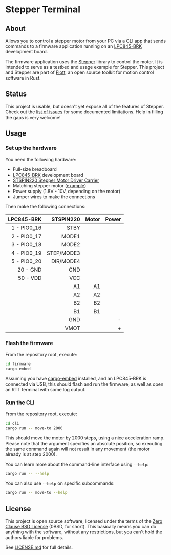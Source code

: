 # Stepper Terminal

## About

Allows you to control a stepper motor from your PC via a CLI app that sends
commands to a firmware application running on an [LPC845-BRK] development board.

The firmware application uses the [Stepper] library to control the motor. It is
intended to serve as a testbed and usage example for Stepper. This project and
Stepper are part of [Flott], an open source toolkit for motion control software
in Rust.

## Status

This project is usable, but doesn't yet expose all of the features of Stepper.
Check out the
[list of issues](https://github.com/flott-motion/stepper-terminal/issues) for
some documented limitations. Help in filling the gaps is very welcome!

## Usage

### Set up the hardware

You need the following hardware:

- Full-size breadboard
- [LPC845-BRK] development board
- [STSPIN220 Stepper Motor Driver Carrier](https://www.pololu.com/product/2876)
- Matching stepper motor ([example](https://www.pololu.com/product/1208))
- Power supply (1.8V - 10V, depending on the motor)
- Jumper wires to make the connections

Then make the following connections:

|  LPC845-BRK |  STSPIN220 | Motor | Power |
| ----------: | ---------: | ----: | ----: |
| 1 - PIO0_16 |       STBY |       |       |
| 2 - PIO0_17 |      MODE1 |       |       |
| 3 - PIO0_18 |      MODE2 |       |       |
| 4 - PIO0_19 | STEP/MODE3 |       |       |
| 5 - PIO0_20 |  DIR/MODE4 |       |       |
|    20 - GND |        GND |       |       |
|    50 - VDD |        VCC |       |       |
|             |         A1 |    A1 |       |
|             |         A2 |    A2 |       |
|             |         B2 |    B2 |       |
|             |         B1 |    B1 |       |
|             |        GND |       |     - |
|             |       VMOT |       |     + |

### Flash the firmware

From the repository root, execute:

```bash
cd firmware
cargo embed
```

Assuming you have [cargo-embed](https://github.com/probe-rs/cargo-embed)
installed, and an LPC845-BRK is connected via USB, this should flash and run the
firmware, as well as open an RTT terminal with some log output.

### Run the CLI

From the repository root, execute:

```bash
cd cli
cargo run -- move-to 2000
```

This should move the motor by 2000 steps, using a nice acceleration ramp. Please
note that the argument specifies an absolute position, so executing the same
command again will not result in any movement (the motor already is at step
2000).

You can learn more about the command-line interface using `--help`:

```bash
cargo run -- --help
```

You can also use `--help` on specific subcommands:

```bash
cargo run -- move-to --help
```

## License

This project is open source software, licensed under the terms of the
[Zero Clause BSD License](https://opensource.org/licenses/0BSD) (0BSD, for
short). This basically means you can do anything with the software, without any
restrictions, but you can't hold the authors liable for problems.

See
[LICENSE.md](https://github.com/flott-motion/stepper-terminal/blob/main/LICENSE.md)
for full details.

[LPC845-BRK]: https://www.nxp.com/products/processors-and-microcontrollers/arm-microcontrollers/general-purpose-mcus/lpc800-cortex-m0-plus-/lpc845-breakout-board-for-lpc84x-family-mcus:LPC845-BRK
[Stepper]: https://crates.io/crates/stepper
[Flott]: https://flott-motion.org/
[@hannobraun]: https://github.com/hannobraun
